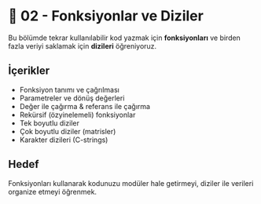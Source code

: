 # 📘 02 - Fonksiyonlar ve Diziler

Bu bölümde tekrar kullanılabilir kod yazmak için **fonksiyonları** ve birden fazla veriyi saklamak için **dizileri** öğreniyoruz.  

## İçerikler
- Fonksiyon tanımı ve çağrılması
- Parametreler ve dönüş değerleri
- Değer ile çağırma & referans ile çağırma
- Rekürsif (özyinelemeli) fonksiyonlar
- Tek boyutlu diziler
- Çok boyutlu diziler (matrisler)
- Karakter dizileri (C-strings)

## Hedef
Fonksiyonları kullanarak kodunuzu modüler hale getirmeyi, diziler ile verileri organize etmeyi öğrenmek.
